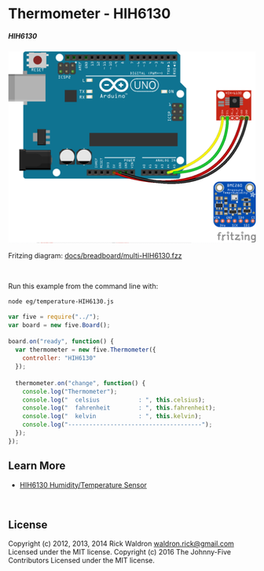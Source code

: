 <!--remove-start-->

# Thermometer - HIH6130

<!--remove-end-->






##### HIH6130



![docs/breadboard/multi-HIH6130.png](breadboard/multi-HIH6130.png)<br>

Fritzing diagram: [docs/breadboard/multi-HIH6130.fzz](breadboard/multi-HIH6130.fzz)

&nbsp;




Run this example from the command line with:
```bash
node eg/temperature-HIH6130.js
```


```javascript
var five = require("../");
var board = new five.Board();

board.on("ready", function() {
  var thermometer = new five.Thermometer({
    controller: "HIH6130"
  });

  thermometer.on("change", function() {
    console.log("Thermometer");
    console.log("  celsius           : ", this.celsius);
    console.log("  fahrenheit        : ", this.fahrenheit);
    console.log("  kelvin            : ", this.kelvin);
    console.log("--------------------------------------");
  });
});


```









## Learn More

- [HIH6130 Humidity/Temperature Sensor](https://www.sparkfun.com/products/11295)

&nbsp;

<!--remove-start-->

## License
Copyright (c) 2012, 2013, 2014 Rick Waldron <waldron.rick@gmail.com>
Licensed under the MIT license.
Copyright (c) 2016 The Johnny-Five Contributors
Licensed under the MIT license.

<!--remove-end-->
